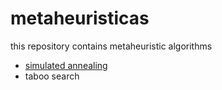 # metaheuristicas
this repository contains metaheuristic algorithms 
- [simulated annealing](https://github.com/armaFab/metaheuristicas.io/tree/main/simulatedAnnealing)
- taboo search
